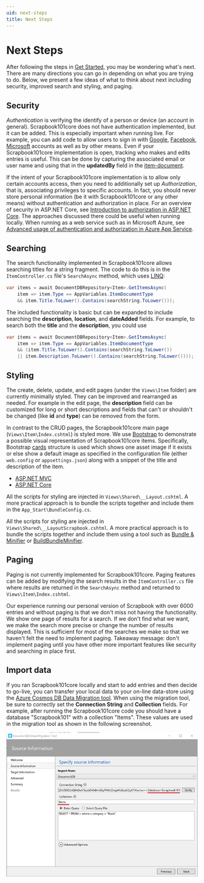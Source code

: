 ```yaml
---
uid: next-steps
title: Next Steps
---
```

# Next Steps

After following the steps in [Get Started][gs], you may be wondering what's next. There are many directions you can go in depending on what you are trying to do. Below, we present a few ideas of what to think about next including security, improved search and styling, and paging.

## Security

*Authentication* is verifying the identify of a person or device (an account in general). Scrapbook101core does not have authentication implemented, but it can be added. This is especially important when running live. For example, you can add code to allow users to sign in with [Google][auth-goog], [Facebook][auth-fb], [Microsoft][auth-msft] accounts as well as by other means. Even if your Scrapbook101core implementation is open, tracking who makes and edits entries is useful. This can be done by capturing the associated email or user name and using that in the **updatedBy** field in the [item-document][item].

If the intent of your Scrapbook101core implementation is to allow only certain accounts access, then you need to additionally set up *Authorization*, that is, associating privileges to specific accounts. In fact, you should never store personal information (be it with Scrapbook101core or any other means) without authentication and authorization in place. For an overview of security in ASP.NET Core, see [Introduction to authorization in ASP.NET Core][auth-core]. The approaches discussed there could be useful when running locally. When running as a web service such as in Microsoft Azure, see [Advanced usage of authentication and authorization in Azure App Service][auth-adv].

## Searching

The search functionality implemented in Scrapbook101core allows searching titles for a string fragment. The code to do
this is in the `ItemController.cs` file's `SearchAsync` method, which uses [LINQ][linq]:

```C#
var items = await DocumentDBRepository<Item>.GetItemsAsync(
    item => item.Type == AppVariables.ItemDocumentType
    && item.Title.ToLower().Contains(searchString.ToLower()));
```
The included functionality is basic but can be expanded to include searching the **description**, **location**, and **dateAdded** fields. For example, to search both the **title** and the **description**, you could use

```C#
var items = await DocumentDBRepository<Item>.GetItemsAsync(
    item => item.Type == AppVariables.ItemDocumentType
    && (item.Title.ToLower().Contains(searchString.ToLower())
    || item.Description.ToLower().Contains(searchString.ToLower())));
```

## Styling

The create, delete, update, and edit pages (under the `Views\Item` folder) are currently minimally styled. They can be improved and rearranged as needed. For example in the edit page, the **description** field can be customized for long or short descriptions and fields that can't or shouldn't be changed (like **id** and **type**) can be removed from the form. 

In contrast to the CRUD pages, the Scrapbook101core main page (`Views\Item\Index.cshtml`) is styled more. We use [Bootstrap][boot] to demonstrate a possible visual representation of Scrapbook101core items. Specifically, Bootstrap [cards][bootcard] structure is used which shows one asset image if it exists or else show a default image as specified in the configuration file (either `web.config` or `appsettings.json`) along with a snippet of the title and description of the item.  

<ul class="nav nav-tabs" role="tablist">
  <li class="nav-item">
    <a class="nav-link active" href="#styling1" role="tab"
    data-toggle="tab">ASP.NET MVC</a>
  </li>
  <li class="nav-item">
    <a class="nav-link" href="#styling2" role="tab"
    data-toggle="tab">ASP.NET Core</a>
  </li>
</ul>

<div class="tab-content">
  <div role="tabpanel" class="tab-pane aspnetmvc active" id="styling1">
    <p class="single">
    All the scripts for styling are injected in <code>Views\Shared\__Layout.cshtml</code>. 
    A more practical approach is to bundle
    the scripts together and include them in the <code>App_Start\BundleConfig.cs</code>.
    </p>
  </div>
  <div role="tabpanel" class="tab-pane aspnetcore" id="styling2">
    <p class="single">
    All the scripts for styling are injected in <code>Views\Shared\__LayoutScrapbook.cshtml</code>. A more practical approach is to bundle the scripts together and include them using a tool such as 
    <a href="https://marketplace.visualstudio.com/items?itemName=MadsKristensen.BundlerMinifier">Bundle & Minifier</a> or <a href="https://www.nuget.org/packages/BuildBundlerMinifier/">BuildBundleMinifier</a>.
    </p>
  </div>
</div>

## Paging

Paging is not currently implemented for Scrapbook101core. Paging features can be added by modifying the search results in the `ItemController.cs` file where results are returned in the `SearchAsync` method and returned to `Views\Item\Index.cshtml`.  

Our experience running our personal version of Scrapbook with over 6000 entries and without paging is that we don't miss not having the functionality. We show one page of results for a search. If we don't find what we want, we make the search more precise or change the number of results displayed. This is sufficient for most of the searches we make so that we haven't felt the need to implement paging. Takeaway message: don't implement paging until you have other more important features like security and searching in place first.

## Import data

If you ran Scrapbook101core locally and start to add entries and then decide to go-live, you can transfer your local data to your on-line data-store using the [Azure Cosmos DB Data Migration tool][migration]. When using the migration tool, be sure to correctly set the **Connection String** and **Collection** fields. For example, after running the Scrapbook101core code you should have a database "Scrapbook101" with a collection "Items". These values are used in the migration tool as shown in the following screenshot.

![Document DB Data Migration Tool Connection](../images/documentDB-data-migration-tool-connection.png "Document DB Data Migration Tool Connection")

[gs]: get-started.md
[item]: item-document.md
[boot]: https://getbootstrap.com
[bootcard]: https://getbootstrap.com/docs/4.0/components/card/
[auth-fb]: https://docs.microsoft.com/en-us/azure/app-service/configure-authentication-provider-facebook
[auth-goog]: https://docs.microsoft.com/en-us/azure/app-service/configure-authentication-provider-google
[auth-msft]: https://docs.microsoft.com/en-us/azure/app-service/configure-authentication-provider-microsoft
[auth-adv]: https://docs.microsoft.com/en-us/azure/app-service/app-service-authentication-how-to
[auth-core]: https://docs.microsoft.com/en-us/aspnet/core/security/authorization/introduction?view=aspnetcore-2.2
[migrate]: https://docs.microsoft.com/en-us/azure/cosmos-db/import-data
[newton]: https://www.newtonsoft.com/json
[migration]: https://docs.microsoft.com/en-us/azure/cosmos-db/import-data
[linq]: https://docs.microsoft.com/en-us/dotnet/csharp/tutorials/working-with-linq
[bundle1]: https://marketplace.visualstudio.com/items?itemName=MadsKristensen.BundlerMinifier
[bundle2]: https://www.nuget.org/packages/BuildBundlerMinifier/
